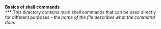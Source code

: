 **Basics of shell commands** <br> ***
This directory contains main shell commands that can be used directly for different purposes - *the name of the file describes what the command does*
